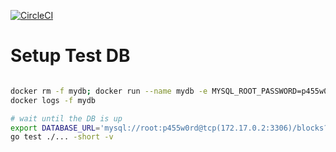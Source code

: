 [![CircleCI](https://circleci.com/bb/nad2000/extracting-cell-formula-blocks-from-excel-file-and-writing-to.svg?style=svg)](https://circleci.com/bb/nad2000/extracting-cell-formula-blocks-from-excel-file-and-writing-to)


# Setup Test DB

```bash

docker rm -f mydb; docker run --name mydb -e MYSQL_ROOT_PASSWORD=p455w0rd -e MYSQL_DATABASE=blocks -p 3306:3306 -d mysql:5 --character-set-server=utf8 --collation-server=utf8_bin --default-authentication-plugin=mysql_native_password
docker logs -f mydb

# wait until the DB is up
export DATABASE_URL='mysql://root:p455w0rd@tcp(172.17.0.2:3306)/blocks?parseTime=true'
go test ./... -short -v 
```
